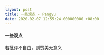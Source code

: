 ```yaml
---
layout: post
title: 一些观点 - Pangyu
date: 2020-02-07 12:55:24.000000000 +08:00
---
```


#### 一些观点
若批评不自由，则赞美无意义




